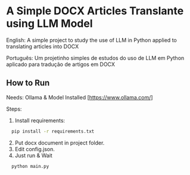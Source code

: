 
# A Simple DOCX Articles Translante using LLM Model

English: A simple project to study the use of LLM in Python applied to translating articles into DOCX

Português: Um projetinho simples de estudos do uso de LLM em Python aplicado para tradução de artigos em DOCX

## How to Run

Needs: Ollama & Model Installed [https://www.ollama.com/]


Steps:

1. Install requirements:
```bash
  pip install -r requirements.txt 
```
2. Put docx document in project folder.
3. Edit config.json.
4. Just run & Wait

```bash
  python main.py
```

